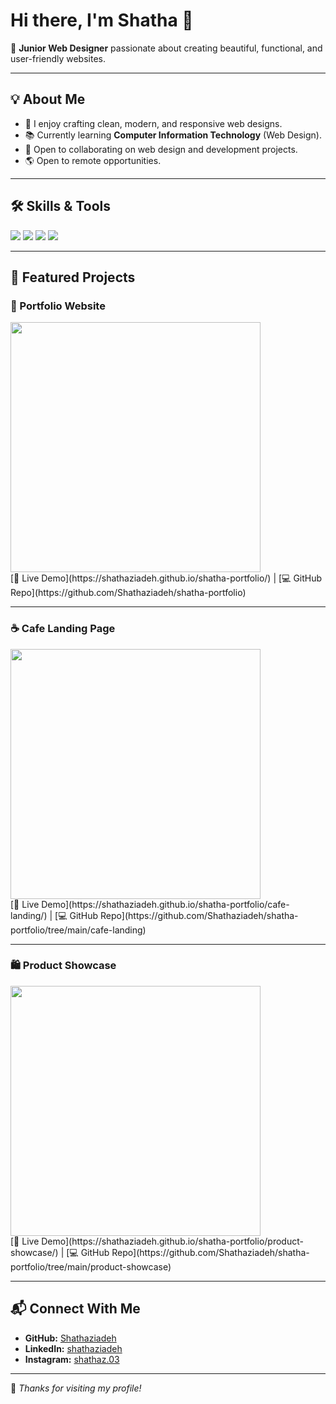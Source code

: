 # Hi there, I'm Shatha 👋

🚀 **Junior Web Designer** passionate about creating beautiful, functional, and user-friendly websites.

---

## 💡 About Me
- 🎨 I enjoy crafting clean, modern, and responsive web designs.
- 📚 Currently learning **Computer Information Technology** (Web Design).
- 🤝 Open to collaborating on web design and development projects.
- 🌎 Open to remote opportunities.

---

## 🛠 Skills & Tools
<p align="left">
  <img src="https://img.shields.io/badge/HTML5-E34F26?style=for-the-badge&logo=html5&logoColor=white" />
  <img src="https://img.shields.io/badge/CSS3-1572B6?style=for-the-badge&logo=css3&logoColor=white" />
  <img src="https://img.shields.io/badge/JavaScript-F7DF1E?style=for-the-badge&logo=javascript&logoColor=black" />
  <img src="https://img.shields.io/badge/WordPress-21759B?style=for-the-badge&logo=wordpress&logoColor=white" />
</p>

---

## 📂 Featured Projects

### 🌟 Portfolio Website
<img src="assets/featured-thumbnail.png" width="400" />
<br>
[🔗 Live Demo](https://shathaziadeh.github.io/shatha-portfolio/) | [💻 GitHub Repo](https://github.com/Shathaziadeh/shatha-portfolio)

---

### ☕ Cafe Landing Page
<img src="cafe-landing/assets/thumbnail.png" width="400" />
<br>
[🔗 Live Demo](https://shathaziadeh.github.io/shatha-portfolio/cafe-landing/) | [💻 GitHub Repo](https://github.com/Shathaziadeh/shatha-portfolio/tree/main/cafe-landing)

---

### 🛍 Product Showcase
<img src="product-showcase/assets/thumbnail.png" width="400" />
<br>
[🔗 Live Demo](https://shathaziadeh.github.io/shatha-portfolio/product-showcase/) | [💻 GitHub Repo](https://github.com/Shathaziadeh/shatha-portfolio/tree/main/product-showcase)

---

## 📬 Connect With Me
- **GitHub:** [Shathaziadeh](https://github.com/Shathaziadeh)
- **LinkedIn:** [shathaziadeh](https://www.linkedin.com/in/shathaziadeh)
- **Instagram:** [shathaz.03](https://www.instagram.com/shathaz.03)

---

💖 _Thanks for visiting my profile!_
